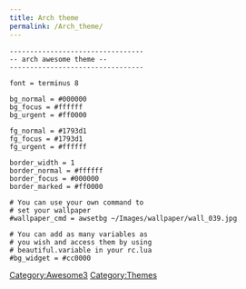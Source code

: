 ```yaml
---
title: Arch theme
permalink: /Arch_theme/
---
```


    ---------------------------------
    -- arch awesome theme --
    ---------------------------------

    font = terminus 8

    bg_normal = #000000
    bg_focus = #ffffff
    bg_urgent = #ff0000

    fg_normal = #1793d1
    fg_focus = #1793d1
    fg_urgent = #ffffff

    border_width = 1
    border_normal = #ffffff
    border_focus = #000000
    border_marked = #ff0000

    # You can use your own command to
    # set your wallpaper
    #wallpaper_cmd = awsetbg ~/Images/wallpaper/wall_039.jpg

    # You can add as many variables as
    # you wish and access them by using
    # beautiful.variable in your rc.lua
    #bg_widget = #cc0000

[Category:Awesome3](/Category:Awesome3 "wikilink") [Category:Themes](/Category:Themes "wikilink")